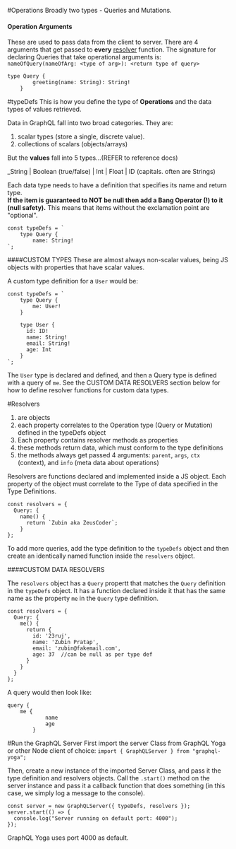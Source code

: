 #Operations
Broadly two types - Queries and Mutations.

#### Operation Arguments
These are used to pass data from the client to server.  There are 4 arguments that get passed to __every__ [resolver](#Resolvers) function. 
The signature for declaring Queries that take operational arguments is:
`nameOfQuery(nameOfArg: <type of arg>): <return type of query> `
```
type Query {           
        greeting(name: String): String!
    }
```




#typeDefs
This is how you define the type of __Operations__ and the data types of values retrieved.

Data in GraphQL fall into two broad categories. They are: 
1) scalar types (store a single, discrete value). 
2) collections of scalars (objects/arrays)

But the __values__ fall into 5 types...(REFER to reference docs)

_String | Boolean (true/false) | Int | Float | ID (capitals. often are Strings) 

Each data type needs to have a definition that specifies its name and return type.  
__If the item is guaranteed to NOT be null then add a Bang Operator (!) to it (null safety).__ This means that items without the exclamation point are "optional".

```
const typeDefs = `
    type Query {            
        name: String!
`;
```

####CUSTOM TYPES
These are almost always non-scalar values, being JS objects with properties that have scalar values.

A custom type definition for a `User` would be:
```
const typeDefs = `
    type Query {            
        me: User!
    }

    type User {
      id: ID!
      name: String!
      email: String!
      age: Int
    }
`;
```

The `User` type is declared and defined, and then a Query type is defined with a query of `me`.  See the CUSTOM DATA RESOLVERS section below for how to define resolver functions for custom data types.

#Resolvers
1) are objects
2) each property correlates to the Operation type (Query or Mutation) defined in the typeDefs object
3) Each property contains resolver methods as properties
4) these methods return data, which must conform to the type definitions
5) the methods always get passed 4 arguments: `parent`, `args`, `ctx` (context), and `info` (meta data about operations)

Resolvers are functions declared and implemented inside a JS object.  Each property of the object must correlate to the Type of data specified in the Type Definitions.

```
const resolvers = {
  Query: {
    name() {
      return `Zubin aka ZeusCoder`;
    }
};
```

To add more queries, add the type definition to the `typeDefs` object and then create an identically named function inside the `resolvers` object. 

####CUSTOM DATA RESOLVERS

The `resolvers` object has a `Query` propertt that matches the `Query` definition in the `typeDefs` object. It has a function declared inside it that has the same name as the property `me` in the `Query` type definition.

```
const resolvers = {
  Query: {
    me() {
      return {
        id: '23ruj',
        name: 'Zubin Pratap',
        email: 'zubin@fakemail.com',
        age: 37  //can be null as per type def
      }
    }
  }
};
```

 A query would then look like:
```
query {
	me {
            name
            age
        }
```

#Run the GraphQL Server 
First import the server Class from GraphQL Yoga or other Node client of choice:
`import { GraphQLServer } from "graphql-yoga";`

Then, create a new instance of the imported Server Class, and pass it the type definition and resolvers objects. Call the `.start()` method on the server instance and pass it a callback function that does something (in this case, we simply log a message to the console).

```
const server = new GraphQLServer({ typeDefs, resolvers });
server.start(() => {
  console.log("Server running on default port: 4000");
});
```

GraphQL Yoga uses port 4000 as default.
